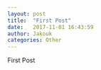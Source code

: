 ```yaml
---
layout: post
title:  "First Post"
date:   2017-11-01 16:43:59
author: Jakouk
categories: Other
---
```


First Post
